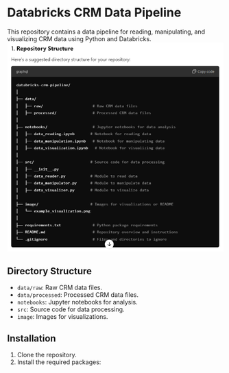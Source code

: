 # Databricks CRM Data Pipeline

This repository contains a data pipeline for reading, manipulating, and visualizing CRM data using Python and Databricks.
![repository structure](https://github.com/dijasila/databricks-crm-pipeline/blob/master/image/resp_struct.PNG)
## Directory Structure
- `data/raw`: Raw CRM data files.
- `data/processed`: Processed CRM data files.
- `notebooks`: Jupyter notebooks for analysis.
- `src`: Source code for data processing.
- `image`: Images for visualizations.

## Installation
1. Clone the repository.
2. Install the required packages:
